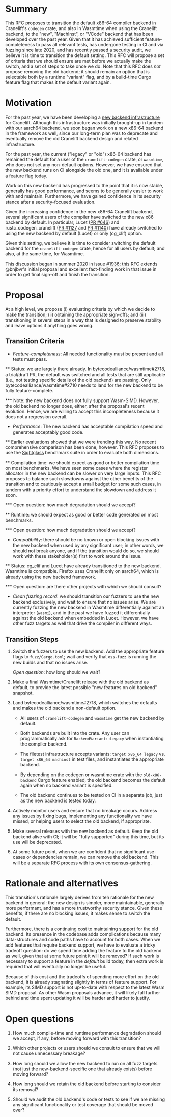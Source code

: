 # Summary
[summary]: #summary

This RFC proposes to transition the default x86-64 compiler backend in
Cranelift's `codegen` crate, and also in Wasmtime when using the
Cranelift backend, to the "new", "MachInst", or "VCode" backend that
has been developed over the past year. Given that it has achieved
sufficient feature-completeness to pass all relevant tests, has
undergone testing in CI and via fuzzing since late 2020, and has
recently passed a security audit, we believe it is time to transition
the default setting. This RFC will propose a set of criteria that we
should ensure are met before we actually make the switch, and a set of
steps to take once we do. Note that this RFC does *not* propose
removing the old backend; it should remain an option that is
selectable both by a runtime "variant" flag, and by a build-time Cargo
feature flag that makes it the default variant again.

# Motivation
[motivation]: #motivation

For the past year, we have been developing a [new backend
infrastructure](https://github.com/bytecodealliance/wasmtime/tree/main/cranelift/codegen/src/machinst/)
for Cranelift. Although this infrastructure was initially brought-up
in tandem with our aarch64 backend, we soon began work on a new x86-64
backend in the framework as well, since our long-term plan was to
deprecate and eventually remove the old Cranelift backend design and
related infrastructure.

For the past year, the current ("legacy" or "old") x86-64 backend has
remained the default for a user of the `cranelift-codegen` crate, or
`wasmtime`, who does not set any non-default options. However, we have
ensured that the new backend runs on CI alongside the old one, and it
is available under a feature flag today.

Work on this new backend has progressed to the point that it is now
stable, generally has good performance, and seems to be generally
easier to work with and maintain. Furthermore, we have gained
confidence in its security stance after a security-focused evaluation.

Given the increasing confidence in the new x86-64 Cranelift backend,
several significant users of the compiler have switched to the new x86
backend by default. In particular, Lucet ([PR
#646](bytecodealliance/lucet#646)) and rustc\_codegen\_cranelift ([PR
#1127](bjorn3/rustc_codegen_cranelift#/1127) and [PR
#1140](bjorn3/rustc_codegen_cranelift#1140)) have already switched to using the new backend by default (Lucet) or only (cg\_clif) option.

Given this setting, we believe it is time to consider switching the
default backend for the `cranelift-codegen` crate, hence for all users
by default; and also, at the same time, for Wasmtime.

This discussion began in summer 2020 in issue
[#1936](bytecodealliance/wasmtime#1936); this RFC extends @bnjbvr's
initial proposal and excellent fact-finding work in that issue in
order to get final sign-off and finish the transition.

# Proposal
[proposal]: #proposal

At a high level, we propose (i) evaluating criteria by which we decide
to make the transition; (ii) obtaining the appropriate sign-offs; and
(iii) transitioning in several steps in a way that is designed to
preserve stability and leave options if anything goes wrong.

## Transition Criteria

* *Feature-completeness*: All needed functionality must be present and
  all tests must pass. 
  
** Status: we are largely there already. In
   bytecodealliance/wasmtime#2718, a trial/draft PR, the default was
   switched and all tests that are still applicable (i.e., not testing
   specific details of the old backend) are passing. Only
   bytecodealliance/wasmtime#2710 needs to land for the new backend to
   be fully feature-complete.
   
*** Note: the new backend does not fully support Wasm-SIMD. However,
    the old backend no longer does, either, after the proposal's
    recent evolution. Hence, we are willing to accept this
    incompleteness because it does not a regression overall.
   
* *Performance*: The new backend has acceptable compilation speed and
  generates acceptably good code.
  
** Earlier evaluations showed that we were trending this way. No
   recent comprehensive comparison has been done, however. This RFC
   proposes to use the
   [Sightglass](https://github.com/bytecodealliance/sightglass/)
   benchmark suite in order to evaluate both dimensions.
   
** Compilation time: we should expect as good or better compilation
   time on most benchmarks. We have seen some cases where the register
   allocator in the new backend can be slower on very large
   inputs. This RFC proposes to balance such slowdowns against the
   other benefits of the transition and to cautiously accept a small
   budget for some such cases, in tandem with a priority effort to
   understand the slowdown and address it soon.
   
*** Open question: how much degradation should we accept?
   
** Runtime: we should expect as good or better code generated on most
   benchmarks.
   
*** Open question: how much degradation should we accept?

* *Compatibility*: there should be no known or open blocking issues
  with the new backend when used by any significant user; in other
  words, we should not break anyone, and if the transition would do
  so, we should work with these stakeholder(s) first to work around
  the issue.
  
** Status: cg\_clif and Lucet have already transitioned to the new
   backend. Wasmtime is compatible. Firefox uses Cranelift only on
   aarch64, which is already using the new backend framework.

*** Open question: are there other projects with which we should
    consult?

* *Clean fuzzing record*: we should transition our fuzzers to use the
  new backend exclusively, and wait to ensure that no issues arise. We
  are currently fuzzing the new backend in Wasmtime differentially
  against an interpreter (`wasmi`), and in the past we have fuzzed it
  differentially against the old backend when embedded in
  Lucet. However, we have other fuzz targets as well that drive the
  compiler in different ways.

## Transition Steps

1. Switch the fuzzers to use the new backend. Add the appropriate
   feature flags to `fuzz/Cargo.toml`; wait and verify that `oss-fuzz`
   is running the new builds and that no issues arise.
   
   *Open question*: how long should we wait?
   
1. Make a final Wasmtime/Cranelift release with the old backend as
   default, to provide the latest possible "new features on old
   backend" snapshot.
   
1. Land bytecodealliance/wasmtime#2718, which switches the defaults
   and makes the old backend a non-default option.
   
   - All users of `cranelift-codegen` and `wasmtime` get the new backend by default.
   
   - Both backends are built into the crate. Any user can
     programmatically ask for `BackendVariant::Legacy` when
     instantiating the compiler backend.
     
   - The filetest infrastructure accepts variants: `target x86_64
     legacy` vs. `target x86_64 machinst` in test files, and
     instantiates the appropriate backend.
     
   - By depending on the codegen or wasmtime crate with the
     `old-x86-backend` Cargo feature enabled, the old backend becomes
     the default again when no backend variant is specified.
     
   - The old backend continues to be tested on CI in a separate job,
     just as the new backend is tested today.
     
1. Actively monitor users and ensure that no breakage occurs. Address
   any issues by fixing bugs, implementing any functionality we have
   missed, or helping users to select the old backend, if appropriate.
   
1. Make several releases with the new backend as default. Keep the old
   backend alive with CI; it will be "fully supported" during this
   time, but its use will be deprecated.

1. At some future point, when we are confident that no significant
   use-cases or dependencies remain, we can remove the old
   backend. This will be a separate RFC process with its own
   consensus-gathering.

# Rationale and alternatives
[rationale-and-alternatives]: #rationale-and-alternatives

This transition's rationale largely derives from teh rationale for the
new backend in general: the new design is simpler, more maintainable,
generally more performant, and has a more trustworthy security
stance. Given these benefits, if there are no blocking issues, it
makes sense to switch the default.

Furthermore, there is a continuing cost to maintaining support for the
old backend. Its presence in the codebase adds complications because
many data-structures and code paths have to account for both
cases. When we add features that require backend support, we have to
evaluate a tricky tradeoff question: do we spend time adding the
feature to the old backend as well, given that at some future point it
will be removed? If such work is necessary to support a feature in the
*default* build today, then extra work is required that will
eventually no longer be useful.

Because of this cost and the tradeoffs of spending more effort on the
old backend, it is already stagnating slightly in terms of feature
support. For example, its SIMD support is not up-to-date with respect
to the latest Wasm SIMD proposal. As other Wasm proposals advance, it
will likely fall further behind and time spent updating it will be
harder and harder to justify.

# Open questions
[open-questions]: #open-questions

1. How much compile-time and runtime performance degradation should we
   accept, if any, before moving forward with this transition?
   
1. Which other projects or users should we consult to ensure that we
   will not cause unnecessary breakage?
   
1. How long should we allow the new backend to run on all fuzz targets
   (not just the new-backend-specific one that already exists) before
   moving forward?
   
1. How long should we retain the old backend before starting to
   consider its removal?

1. Should we audit the old backend's code or tests to see if we are
   missing any significant functionality or test coverage that should
   be moved over?
